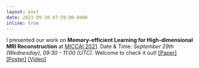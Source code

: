 ```yaml
---
layout: post
date: 2021-09-30 07:59:00-0400
inline: true
---
```

<!-- Three abstracts (1 first-authored and 2 co-authored) were accepted by ISMRM 2022 as oral presentations! -->
I presented our work on **Memory-efficient Learning for High-dimensional MRI Reconstruction** at [MICCAI 2021](https://miccai2021.org/en/). Date & Time: *September 29th (Wednesday), 09:30 - 11:00 (UTC)*. Welcome to check it out! [\[Paper\]](https://arxiv.org/abs/2103.04003) [\[Poster\]](https://arxiv.org/abs/2103.04003) [\[Video\]](https://www.youtube.com/watch?v=zkCjlOnURSc)


<!-- I will be serving as reviewer for MICCAI 2023, Neurips 2023, Siggraph Asia 2023, Siggraph 2023. -->



